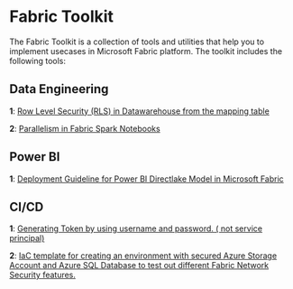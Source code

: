# Fabric Toolkit
The Fabric Toolkit is a collection of tools and utilities that help you to implement usecases in Microsoft Fabric platform. The toolkit includes the following tools:

## Data Engineering
**1**: [Row Level Security (RLS) in Datawarehouse from the mapping table](https://github.com/Sam-Panda/FABRICation/tree/main/datawarehouse/rls)

**2**: [Parallelism in Fabric Spark Notebooks](https://github.com/Sam-Panda/FABRICation/tree/main/dataEngineering/Lakehouse/parallelism_in_notebooks)

## Power BI

**1**: [Deployment Guideline for Power BI Directlake Model in Microsoft Fabric](https://github.com/Sam-Panda/FABRICation/tree/main/fabric-ci-cd/DirectlakeDeployment)

## CI/CD

**1**: [Generating Token by using username and password. ( not service principal)](https://github.com/Sam-Panda/FABRICation/tree/main/CICD/GeneratingToken)

**2**: [IaC template for creating an environment with secured Azure Storage Account and Azure SQL Database to test out different Fabric Network Security features. ](https://github.com/Sam-Panda/FABRICation/tree/main/fabric-security-101/infra)